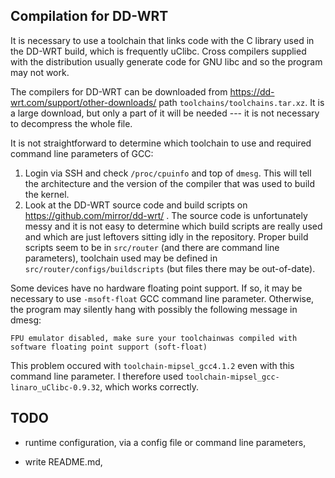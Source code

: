 ## Compilation for DD-WRT

It is necessary to use a toolchain that links code with the C library used in the DD-WRT build,
which is frequently uClibc. Cross compilers supplied with the distribution usually generate code for
GNU libc and so the program may not work.

The compilers for DD-WRT can be downloaded from 
        https://dd-wrt.com/support/other-downloads/
path `toolchains/toolchains.tar.xz`. It is a large download, but only a part of it will be needed
--- it is not necessary to decompress the whole file.

It is not straightforward to determine which toolchain to use and required command line parameters
of GCC:

1. Login via SSH and check `/proc/cpuinfo` and top of `dmesg`. This will tell the architecture and
   the version of the compiler that was used to build the kernel.
2. Look at the DD-WRT source code and build scripts on https://github.com/mirror/dd-wrt/ .
   The source code is unfortunately messy and it is not easy to determine which build scripts are
   really used and which are just leftovers sitting idly in the repository.
   Proper build scripts seem to be in `src/router` (and there are command line parameters),
   toolchain used may be defined in `src/router/configs/buildscripts` (but files there may be
   out-of-date).

Some devices have no hardware floating point support. If so, it may be necessary to use
`-msoft-float` GCC command line parameter. Otherwise, the program may silently hang with possibly
the following message in dmesg:

    FPU emulator disabled, make sure your toolchainwas compiled with software floating point support (soft-float)

This problem occured with `toolchain-mipsel_gcc4.1.2` even with this command line parameter.
I therefore used `toolchain-mipsel_gcc-linaro_uClibc-0.9.32`, which works correctly.


## TODO

- runtime configuration, via a config file or command line parameters,

- write README.md,
